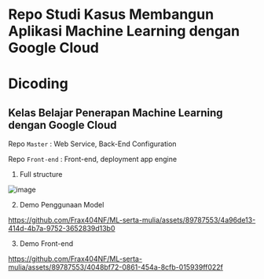 # Repo Studi Kasus Membangun Aplikasi Machine Learning dengan Google Cloud
# Dicoding
## Kelas Belajar Penerapan Machine Learning dengan Google Cloud

Repo ```Master``` : Web Service, Back-End Configuration

Repo ```Front-end``` : Front-end, deployment app engine

1. Full structure
   
![image](https://github.com/Frax404NF/ML-serta-mulia/assets/89787553/1c279ec6-93b3-4436-a3f2-d679e9e36921)

2. Demo Penggunaan Model
   
https://github.com/Frax404NF/ML-serta-mulia/assets/89787553/4a96de13-414d-4b7a-9752-3652839d13b0

3. Demo Front-end

https://github.com/Frax404NF/ML-serta-mulia/assets/89787553/4048bf72-0861-454a-8cfb-015939ff022f

